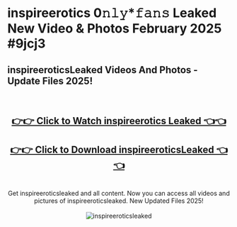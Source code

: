 # inspireerotics 0𝚗𝚕𝚢*𝚏𝚊𝚗𝚜 Leaked New Video & Photos February 2025 #9jcj3

<h2>inspireeroticsLeaked Videos And Photos - Update Files 2025!</h2>
<br>
<div align="center">
<h2><a href="https://mediaupload.pro?title=inspireerotics&ref=11F" rel="nofollow">👉👉 Click to Watch inspireerotics Leaked 👈👈</a></h2>
<h2><a href="https://mediaupload.pro?title=inspireerotics&ref=11F" rel="nofollow">👉👉 Click to Download inspireeroticsLeaked 👈👈</a></h2>
<br>
Get inspireeroticsleaked and all content. Now you can access all videos and pictures of inspireeroticsleaked. New Updated Files 2025!
<br>
<br>
<a href="https://mediaupload.pro?title=inspireerotics&ref=11F" rel="nofollow" data-target="animated-image.originalLink"><img src="https://i.ibb.co/Gkj2r4b/banner.png" alt="inspireeroticsleaked" style="max-width: 100%; display: inline-block;" data-target="animated-image.originalImage"></a>
</div>
<br>


